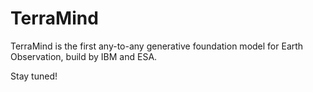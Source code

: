 # TerraMind

TerraMind is the first any-to-any generative foundation model for Earth Observation, build by IBM and ESA.

Stay tuned!
